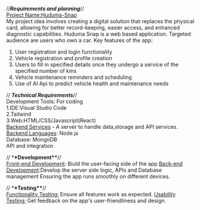 //**_Requirements and planning_**//<br/>
<ins>Project Name:Huduma-Snap</ins><br/>
My project idea involves creating a digital solution that replaces
the physical card, allowing for better record-keeping, easier access, and enhanced diagnostic capabilities.
Huduma Snap is a web based application.
Targeted audience are users who own a car.
Key features of the app:

1. User registration and login functionality
2. Vehicle registration and profile creation
3. Users to fill in specified details once they undergo a service of the specified number of kms
4. Vehicle maintenance reminders and scheduling
5. Use of AI Api to
   predict vehicle health and maintenance needs

</p>

// **_Technical Requirements_**//<br/>
Development Tools: For coding<br/>
1.IDE:Visual Studio Code<br/>
2.Tailwind<br/>
3.Web:HTML/CSS/Javascript(React)<br/>
<ins>Backend Services</ins> - A server to handle data,storage and API services.<br/>
<ins>Backend Languages</ins>: Node.js<br/>
Database: MongoDB<br/>
API and integration

</p>

// \***\*Development\*\***//<br/>
<u>Front-end Development</u>: Biuld the user-facing side of the app
<u>Back-end Development</u>:Develop the server side logic, APIs and Database management
Ensuring the app runs smoothly on different devices.

</p>

// \***\*Testing\*\***//<br/>
<u>Functionality Testing:</u> Ensure all features work as expected.
<u>Usability Testing:</u> Get feedback on the app's user-friendliness and design.

</p>
